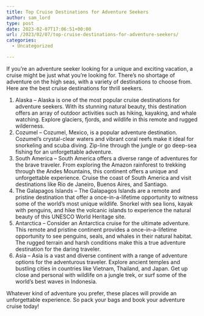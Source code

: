 ```yaml
---
title: Top Cruise Destinations for Adventure Seekers
author: sam_lord
type: post
date: 2023-02-07T17:06:51+00:00
url: /2023/02/07/top-cruise-destinations-for-adventure-seekers/
categories:
  - Uncategorized

---
```

If you&#8217;re an adventure seeker looking for a unique and exciting vacation, a cruise might be just what you&#8217;re looking for. There&#8217;s no shortage of adventure on the high seas, with a variety of destinations to choose from. Here are the best cruise destinations for thrill seekers.

  1. Alaska &#8211; Alaska is one of the most popular cruise destinations for adventure seekers. With its stunning natural beauty, this destination offers an array of outdoor activities such as hiking, kayaking, and whale watching. Explore glaciers, fjords, and wildlife in this remote and rugged wilderness.
  2. Cozumel &#8211; Cozumel, Mexico, is a popular adventure destination. Cozumel&#8217;s crystal-clear waters and vibrant coral reefs make it ideal for snorkeling and scuba diving. Zip-line through the jungle or go deep-sea fishing for an unforgettable adventure.
  3. South America &#8211; South America offers a diverse range of adventures for the brave traveler. From exploring the Amazon rainforest to trekking through the Andes Mountains, this continent offers a unique and unforgettable experience. Cruise the coast of South America and visit destinations like Rio de Janeiro, Buenos Aires, and Santiago.
  4. The Galapagos Islands &#8211; The Galapagos Islands are a remote and pristine destination that offer a once-in-a-lifetime opportunity to witness some of the world&#8217;s most unique wildlife. Snorkel with sea lions, kayak with penguins, and hike the volcanic islands to experience the natural beauty of this UNESCO World Heritage site.
  5. Antarctica &#8211; Consider an Antarctica cruise for the ultimate adventure. This remote and pristine continent provides a once-in-a-lifetime opportunity to see penguins, seals, and whales in their natural habitat. The rugged terrain and harsh conditions make this a true adventure destination for the daring traveler.
  6. Asia &#8211; Asia is a vast and diverse continent with a range of adventure options for the adventurous traveler. Explore ancient temples and bustling cities in countries like Vietnam, Thailand, and Japan. Get up close and personal with wildlife on a jungle trek, or surf some of the world&#8217;s best waves in Indonesia.

Whatever kind of adventure you prefer, these places will provide an unforgettable experience. So pack your bags and book your adventure cruise today!